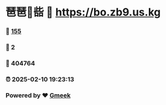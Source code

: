 # 琶琶🔭啙 :link: https://bo.zb9.us.kg 
### :page_facing_up: [155](https://bo.zb9.us.kg/tag.html) 
### :speech_balloon: 2 
### :hibiscus: 404764 
### :alarm_clock: 2025-02-10 19:23:13 
### Powered by :heart: [Gmeek](https://github.com/Meekdai/Gmeek)
